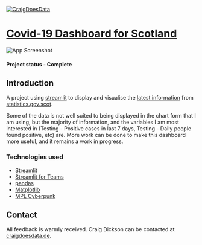 [![CraigDoesData][logo]][link]

[logo]: https://www.craigdoesdata.de/img/logo/logo.png
[link]: https://www.craigdoesdata.de/


# [Covid-19 Dashboard for Scotland](https://s4a.streamlit.io/thecraigd/scotland_dashboard/main/ScotlandDashboard.py)

![App Screenshot](https://www.craigdoesdata.de/img/scotlanddashboard.jpg)

#### Project status - Complete


## Introduction

A project using [streamlit](http://www.streamlit.io) to display and visualise the [latest information](https://statistics.gov.scot/downloads/cube-table?uri=http%3A%2F%2Fstatistics.gov.scot%2Fdata%2Fcoronavirus-covid-19-management-information) from [statistics.gov.scot](https://statistics.gov.scot/).

Some of the data is not well suited to being displayed in the chart form that I am using, but the majority of information, and the variables I am most interested in (Testing - Positive cases in last 7 days, Testing - Daily people found positive, etc) are. More work can be done to make this dashboard more useful, and it remains a work in progress.


### Technologies used
* [Streamlit](https://www.streamlit.io)
* [Streamlit for Teams](https://www.streamlit.io/for-teams)
* [pandas](https://pandas.pydata.org/)
* [Matplotlib](https://matplotlib.org/)
* [MPL Cyberpunk](https://github.com/dhaitz/mplcyberpunk)


## Contact
All feedback is warmly received. Craig Dickson can be contacted at [craigdoesdata.de](https://www.craigdoesdata.de/contact.html).
